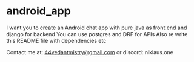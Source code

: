 # android_app
I want you to create an Android chat app with pure java as front end and django for backend
You can use postgres and DRF for APIs 
Also re write this README file with dependencies etc

Contact me at: 44vedantmistry@gmail.com or discord: niklaus.one
